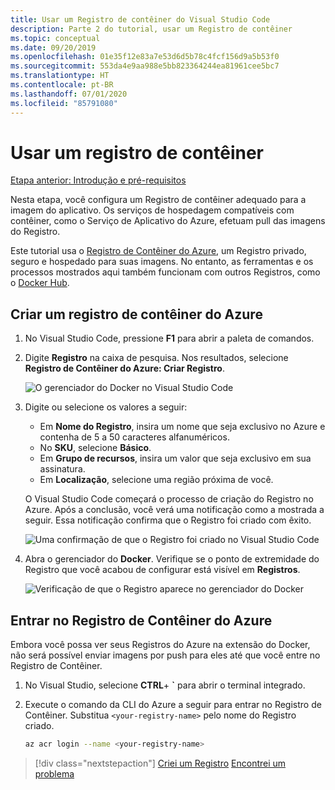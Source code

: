```yaml
---
title: Usar um Registro de contêiner do Visual Studio Code
description: Parte 2 do tutorial, usar um Registro de contêiner
ms.topic: conceptual
ms.date: 09/20/2019
ms.openlocfilehash: 01e35f12e83a7e53d6d5b78c4fcf156d9a5b53f0
ms.sourcegitcommit: 553da4e9aa988e5bb823364244ea81961cee5bc7
ms.translationtype: HT
ms.contentlocale: pt-BR
ms.lasthandoff: 07/01/2020
ms.locfileid: "85791080"
---
```

# <a name="use-a-container-registry"></a>Usar um registro de contêiner

[Etapa anterior: Introdução e pré-requisitos](tutorial-vscode-docker-node-01.md)

Nesta etapa, você configura um Registro de contêiner adequado para a imagem do aplicativo. Os serviços de hospedagem compatíveis com contêiner, como o Serviço de Aplicativo do Azure, efetuam pull das imagens do Registro.

Este tutorial usa o [Registro de Contêiner do Azure](https://azure.microsoft.com/services/container-registry/), um Registro privado, seguro e hospedado para suas imagens. No entanto, as ferramentas e os processos mostrados aqui também funcionam com outros Registros, como o [Docker Hub](https://hub.docker.com/).

## <a name="create-an-azure-container-registry"></a>Criar um registro de contêiner do Azure

1. No Visual Studio Code, pressione **F1** para abrir a paleta de comandos.

1. Digite **Registro** na caixa de pesquisa. Nos resultados, selecione **Registro de Contêiner do Azure: Criar Registro**.

   ![O gerenciador do Docker no Visual Studio Code](media/deploy-containers/docker-create-registry.jpg)

1. Digite ou selecione os valores a seguir:

    - Em **Nome do Registro**, insira um nome que seja exclusivo no Azure e contenha de 5 a 50 caracteres alfanuméricos.
    - No **SKU**, selecione **Básico**.
    - Em **Grupo de recursos**, insira um valor que seja exclusivo em sua assinatura.
    - Em **Localização**, selecione uma região próxima de você.

    O Visual Studio Code começará o processo de criação do Registro no Azure. Após a conclusão, você verá uma notificação como a mostrada a seguir. Essa notificação confirma que o Registro foi criado com êxito.

   ![Uma confirmação de que o Registro foi criado no Visual Studio Code](media/deploy-containers/registry-created.jpg)

1. Abra o gerenciador do **Docker**. Verifique se o ponto de extremidade do Registro que você acabou de configurar está visível em **Registros**.

   ![Verificação de que o Registro aparece no gerenciador do Docker](media/deploy-containers/docker-explorer-registry.jpg)

## <a name="sign-in-to-azure-container-registry"></a>Entrar no Registro de Contêiner do Azure

Embora você possa ver seus Registros do Azure na extensão do Docker, não será possível enviar imagens por push para eles até que você entre no Registro de Contêiner.

1. No Visual Studio, selecione **CTRL**+ **`** para abrir o terminal integrado.

1. Execute o comando da CLI do Azure a seguir para entrar no Registro de Contêiner. Substitua `<your-registry-name>` pelo nome do Registro criado.

    ```bash
    az acr login --name <your-registry-name>
    ```

> [!div class="nextstepaction"]
> [Criei um Registro](tutorial-vscode-docker-node-03.md) [Encontrei um problema](https://www.research.net/r/PWZWZ52?tutorial=docker-extension&step=create-registry)
 